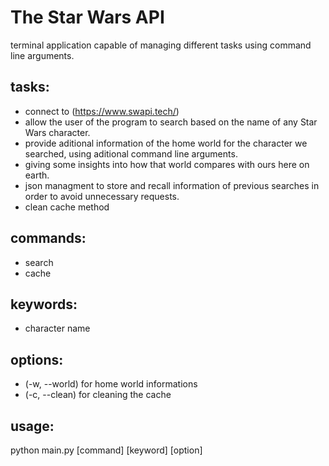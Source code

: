 # The Star Wars API

terminal application capable of managing different tasks using command line arguments.

## tasks:
- connect to (https://www.swapi.tech/)
- allow the user of the program to search based on the name of any Star Wars character.
- provide aditional information of the home world for the character we searched, using aditional command line arguments.
- giving some insights into how that world compares with ours here on earth.
- json managment to store and recall information of previous searches in order to avoid unnecessary requests.
- clean cache method

## commands:
- search
- cache

## keywords:
 - character name

## options:
- (-w, --world) for home world informations
- (-c, --clean) for cleaning the cache

## usage:
python main.py [command] [keyword] [option]
